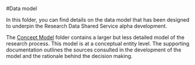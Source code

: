 
#Data model

In this folder, you can find details on the data model that has been designed to underpin the Research Data Shared Service alpha development.  

The [Concept Model](https://github.com/JiscRDSS/rdss-canonical-data-model/tree/master/Data-Model/Diagrams/Concept-model) folder contains a larger but less detailed model of the research process. This model is at a conceptual entity level. The supporting documentation outlines the sources consulted in the development of the model and the rationale behind the decision making.
